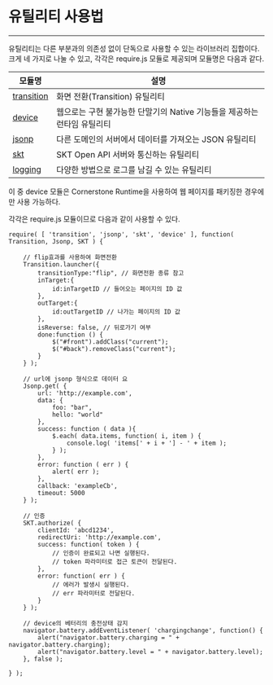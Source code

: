 <!--
layout: 'post'
section: 'Cornerstone Framework'
title: '유틸리티'
outline: '유틸리티는 다른 부분과의 의존성 없이 단독으로 사용할 수 있는 라이브러리 집합이다. 크게 네 가지로 나눌 수 있고, 각각은 require.js 모듈로 제공되며 모듈명은 다음과 같다. 이 중 device 모듈은 Cornerstone Runtime을 사용하여 웹 페이지를 패키징한 경우에만 사용 가능하다...'
date: '2012-11-16'
tagstr: 'utility'
subsection: 'Util'
order: '[5, 1]'
thumbnail: '5.1.00.utilitly.png'
-->

유틸리티 사용법
============

----------

유틸리티는 다른 부분과의 의존성 없이 단독으로 사용할 수 있는 라이브러리 집합이다. 크게 네 가지로 나눌 수 있고, 각각은 require.js 모듈로 제공되며 모듈명은 다음과 같다.

<table class="table table-bordered "><thead>
<tr>
<th class="fixed_table">모듈명</th>
<th >설명</th>
</tr>
</thead><tbody>
<tr>
<td class="fixed_table"><a href="./5_1_01_transition.html" target="_blank">transition</a></td>
<td >화면 전환(Transition) 유틸리티 </td>
</tr>
<tr>
<td class="fixed_table"><a href="./5_1_02_device_API.html" target="_blank">device</a></td>
<td >웹으로는 구현 불가능한 단말기의 Native 기능들을 제공하는 런타임 유틸리티</td>
</tr>
<tr>
<td class="fixed_table"><a href="./5_1_03_JSONP.html" target="_blank">jsonp</a></td>
<td >다른 도메인의 서버에서 데이터를 가져오는 JSON 유틸리티</td>
</tr>
<tr>
<td class="fixed_table"><a href="./5_1_04_SKT_open_API.html" target="_blank">skt</a></td>
<td >SKT Open API 서버와 통신하는 유틸리티</td>
</tr>
<tr>
<td class="fixed_table"><a href="./5_1_05_logging.html" target="_blank">logging</a></td>
<td >다양한 방법으로 로그를 남길 수 있는 유틸리티</td>
</tr>
</tbody></table>

이 중 device 모듈은 Cornerstone Runtime을 사용하여 웹 페이지를 패키징한 경우에만 사용 가능하다.

각각은 require.js 모듈이므로 다음과 같이 사용할 수 있다.

```
require( [ 'transition', 'jsonp', 'skt', 'device' ], function( Transition, Jsonp, SKT ) {
	
	// flip효과를 사용하여 화면전환
	Transition.launcher({
        transitionType:"flip", // 화면전환 종류 참고
        inTarget:{
            id:inTargetID // 들어오는 페이지의 ID 값
        },
        outTarget:{
            id:outTargetID // 나가는 페이지의 ID 값
        },
        isReverse: false, // 뒤로가기 여부
        done:function () {
            $("#front").addClass("current");
            $("#back").removeClass("current");
        }
    } );
	
	// url에 jsonp 형식으로 데이터 요
	Jsonp.get( {
	    url: 'http://example.com', 
	    data: {
	        foo: "bar",
	        hello: "world"
	    },
	    success: function ( data ){
	        $.each( data.items, function( i, item ) {
				console.log( 'items[' + i + '] - ' + item );
	        } );
	    },
	    error: function ( err ) {
	        alert( err );
	    },
	    callback: 'exampleCb',
	    timeout: 5000
	} );

	// 인증
	SKT.authorize( {
		clientId: 'abcd1234',
		redirectUri: 'http://example.com',
		success: function( token ) {
			// 인증이 완료되고 나면 실행된다.
			// token 파라미터로 접근 토큰이 전달된다.
		},
		error: function( err ) {
			// 에러가 발생시 실행된다.
			// err 파라미터로 전달된다.
		}
	} );

	// device의 베터리의 충전상태 감지
	navigator.battery.addEventListener( 'chargingchange', function() {
		alert("navigator.battery.charging = " + navigator.battery.charging);
		alert("navigator.battery.level = " + navigator.battery.level);
	}, false );

} );
```
